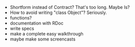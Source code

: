 - Shortform instead of Contract? That's too long. Maybe Is?
- How to avoid writing "class Object"? Seriously.
- functions?
- documentation with RDoc
- write specs
- make a complete easy walkthrough
- maybe make some screencasts
